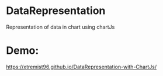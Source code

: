 # DataRepresentation
 Representation of data in chart using chartJs

# Demo:
https://xtremist96.github.io/DataRepresentation-with-ChartJs/
